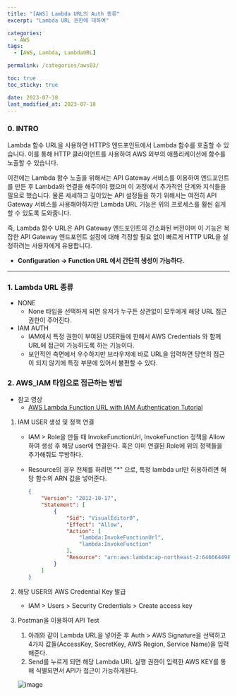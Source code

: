 ```yaml
---
title: "[AWS] Lambda URL의 Auth 종류"
excerpt: "Lambda URL 권한에 대하여"

categories:
  - AWS
tags:
  - [AWS, Lambda, LambdaURL]

permalink: /categories/aws03/

toc: true
toc_sticky: true

date: 2023-07-18
last_modified_at: 2023-07-18
---
```


### 0. INTRO

Lambda 함수 URL을 사용하면 HTTPS 엔드포인트에서 Lambda 함수를 호출할 수 있습니다. 이를 통해 HTTP 클라이언트를 사용하여 AWS 외부의 애플리케이션에 함수를 노출할 수 있습니다.
    
이전에는 Lambda 함수 노출을 위해서는 API Gateway 서비스를 이용하여 엔드포인트를 만든 후 Lambda와 연결을 해주어야 했으며 이 과정에서 추가적인 단계와 지식들을 필요로 했습니다. 물론 세세하고 깊이있는 API 설정들을 하기 위해서는 여전히 API Gateway 서비스를 사용해야하지만 Lambda URL 기능은 위의 프로세스를 훨씬 쉽게 할 수 있도록 도와줍니다.
    
즉, Lambda 함수 URL은 API Gateway 엔드포인트의 간소화된 버전이며 이 기능은 복잡한 API Gateway 엔드포인트 설정에 대해 걱정할 필요 없이 빠르게 HTTP URL을 설정하려는 사용자에게 유용합니다.
  - **Configuration → Function URL 에서 간단히 생성이 가능하다.**

---
### 1. Lambda URL 종류

- NONE
    - None 타입을 선택하게 되면 유저가 누구든 상관없이 모두에게 해당 URL 접근 권한이 주어진다.
- IAM AUTH
    - IAM에서 특정 권한이 부여된 USER들에 한해서 AWS Credentials 와 함께 URL에 접근이 가능하도록 하는 기능이다.
    - 보안적인 측면에서 우수하지만 브라우저에 바로 URL을 입력하면 당연히 접근이 되지 않기에 특정 부분에 있어서 불편할 수 있다.
    

### 2. AWS_IAM 타입으로 접근하는 방법
- 참고 영상
    - [AWS Lambda Function URL with IAM Authentication Tutorial](https://www.youtube.com/watch?v=MXXq1M9gYY0)

1. IAM USER 생성 및 정책 연결
    - IAM > Role을 만들 때 InvokeFunctionUrl, InvokeFunction 정책을 Allow하여 생성 후 해당 user에 연결한다. 혹은 이미 연결된 Role에 위의 정책들을 추가해줘도 무방하다.
    - Resource의 경우 전체를 하려면 "*" 으로, 특정 lambda url만 허용하려면 해당 함수의 ARN 값을 넣어준다.
        
        ```json
        {
            "Version": "2012-10-17",
            "Statement": [
                {
                    "Sid": "VisualEditor0",
                    "Effect": "Allow",
                    "Action": [
                        "lambda:InvokeFunctionUrl",
                        "lambda:InvokeFunction"
                    ],
                    "Resource": "arn:aws:lambda:ap-northeast-2:646664498184:function:CDK-URL-test"
                }
            ]
        }
        ```
        
2. 해당 USER의 AWS Credential Key 발급
   - IAM > Users > Security Credentials > Create access key
3. Postman을 이용하여 API Test
   1. 아래와 같이 Lambda URL을 넣어준 후 Auth > AWS Signature을 선택하고 4가지 값들(AccessKey, SecretKey, AWS Region, Service Name)을 입력해준다.
   2. Send를 누르게 되면 해당 Lambda URL 실행 권한이 입력한 AWS KEY를 통해 식별되면서 API가 접근이 가능하게된다.
   
   ![image](https://github.com/Hyunsoo-Ryan-Lee/action_tutorials/assets/83285291/f8bd0c26-9a38-40f3-ae2b-6699c8899c51)